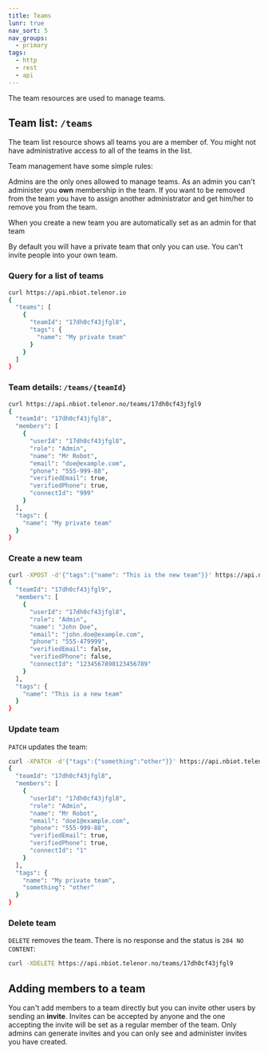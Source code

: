 ```yaml
---
title: Teams
lunr: true
nav_sort: 5
nav_groups:
  - primary
tags:
  - http
  - rest
  - api
---
```


The team resources are used to manage teams.

## Team list: `/teams`

The team list resource shows all teams you are a member of.  You might not have administrative access to all of the teams in the list.

Team management have some simple rules:

Admins are the only ones allowed to manage teams. As an admin you can't administer you **own** membership in the team. If you want to be removed from the team you have to assign another administrator and get him/her to remove you from the team.

When you create a new team you are automatically set as an admin for that team

By default you will have a private team that only you can use. You can't invite
people into your own team.

### Query for a list of teams

```bash
curl https://api.nbiot.telenor.io
{
  "teams": [
    {
      "teamId": "17dh0cf43jfgl8",
      "tags": {
        "name": "My private team"
      }
    }
  ]
}
```

### Team details: `/teams/{teamId}`

```bash
curl https://api.nbiot.telenor.no/teams/17dh0cf43jfgl9
{
  "teamId": "17dh0cf43jfgl8",
  "members": [
    {
      "userId": "17dh0cf43jfgl8",
      "role": "Admin",
      "name": "Mr Robot",
      "email": "doe@example.com",
      "phone": "555-999-88",
      "verifiedEmail": true,
      "verifiedPhone": true,
      "connectId": "999"
    }
  ],
  "tags": {
    "name": "My private team"
  }
}
```

### Create a new team

```bash
curl -XPOST -d'{"tags":{"name": "This is the new team"}}' https://api.nbiot.telenor.io/teams
{
  "teamId": "17dh0cf43jfgl9",
  "members": [
    {
      "userId": "17dh0cf43jfgl8",
      "role": "Admin",
      "name": "John Doe",
      "email": "john.doe@example.com",
      "phone": "555-479999",
      "verifiedEmail": false,
      "verifiedPhone": false,
      "connectId": "1234567890123456789"
    }
  ],
  "tags": {
    "name": "This is a new team"
  }
}
```

### Update team

`PATCH` updates the team:

```bash
curl -XPATCH -d'{"tags":{"something":"other"}}' https://api.nbiot.telenor.no/teams/17dh0cf43jfgl9
{
  "teamId": "17dh0cf43jfgl8",
  "members": [
    {
      "userId": "17dh0cf43jfgl8",
      "role": "Admin",
      "name": "Mr Robot",
      "email": "doe1@example.com",
      "phone": "555-999-88",
      "verifiedEmail": true,
      "verifiedPhone": true,
      "connectId": "1"
    }
  ],
  "tags": {
    "name": "My private team",
    "something": "other"
  }
}
```

### Delete team

`DELETE` removes the team. There is no response and the status is `204 NO CONTENT`:

```bash
curl -XDELETE https://api.nbiot.telenor.no/teams/17dh0cf43jfgl9
```


## Adding members to a team

You can't add members to a team directly but you can invite other users by sending
an **invite**. Invites can be accepted by anyone and the one accepting the invite will be set as a regular member of the team. Only admins can generate invites and you can only see and administer invites you have created.



